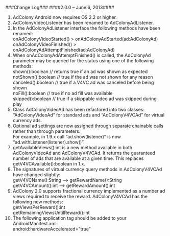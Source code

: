 ###Change Log###
####2.0.0 – June 6, 2013####
1. AdColony Android now requires OS 2.2 or higher. <br>
2. AdColonyVideoListener has been renamed to AdColonyAdListener. <br>
3. In the AdColonyAdListener interface the following methods have been renamed: <br>
onAdColonyVideoStarted() ­> onAdColonyAdStarted(ad:AdColonyAd) <br>
onAdColonyVideoFinished() ­> onAdColonyAdAttemptFinished(ad:AdColonyAd) <br>
4. When onAdColonyAdAttemptFinished() is called, the AdColonyAd parameter may be 
queried for the status using one of the following methods: <br>
shown():boolean // returns true if an ad was shown as expected notShown():boolean // true if the ad was not shown for any reason <br> 
canceled():boolean // true if a V4VC ad was canceled before being shown <br>
noFill():boolean // true if no ad fill was available <br>
skipped():boolean // true if a skippable video ad was skipped during play <br>
5. Class AdColonyVideoAd has been refactored into two classes: “AdColonyVideoAd” for
standard ads and “AdColonyV4VCAd” for virtual currency ads. <br>
6. Optional ad settings are now assigned through separate chainable calls rather than
through parameters. <br> 
For example, in 1.9.x call “ad.show(listener)” is now “ad.withListener(listener).show()”.
7. getAvailableViews():int is a new method available in both AdColonyVideoAd and
AdColonyV4VCAd. It returns the guaranteed number of ads that are available at a given
time. This replaces getV4VCAvailable():boolean in 1.x. <br>
8. The signatures of virtual currency query methods in AdColonyV4VCAd have changed
slightly:<br>
getV4VCName():String --­> getRewardName():String <br> 
getV4VCAmount():int --­> getRewardAmount():int <br>
9. AdColony 2.0 supports fractional currency implemented as a number ad views required to receive the reward. AdColonyV4VCAd has the following new methods:<br>
getViewsPerReward():int<br>
getRemainingViewsUntilReward():int<br>
10. The following application tag should be added to your AndroidManifest.xml:<br>
android:hardwareAccelerated="true"